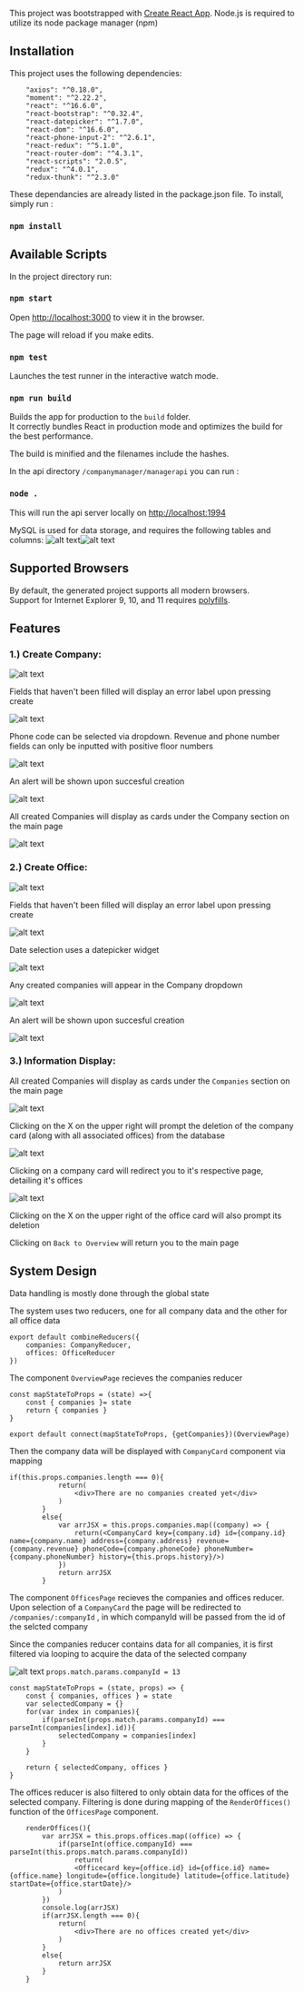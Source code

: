 This project was bootstrapped with [Create React App](https://github.com/facebook/create-react-app).
Node.js is required to utilize its node package manager (npm)

## Installation

This project uses the following dependencies:


``` 
    "axios": "^0.18.0",
    "moment": "^2.22.2",
    "react": "^16.6.0",
    "react-bootstrap": "^0.32.4",
    "react-datepicker": "^1.7.0",
    "react-dom": "^16.6.0",
    "react-phone-input-2": "^2.6.1",
    "react-redux": "^5.1.0",
    "react-router-dom": "^4.3.1",
    "react-scripts": "2.0.5",
    "redux": "^4.0.1",
    "redux-thunk": "^2.3.0" 
```

These dependancies are already listed in the package.json file.
To install, simply run :
### `npm install`
    

## Available Scripts

In the project directory run:

### `npm start`

Open [http://localhost:3000](http://localhost:3000) to view it in the browser.

The page will reload if you make edits.<br>

### `npm test`

Launches the test runner in the interactive watch mode.<br>

### `npm run build`

Builds the app for production to the `build` folder.<br>
It correctly bundles React in production mode and optimizes the build for the best performance.

The build is minified and the filenames include the hashes.<br>

In the api directory `/companymanager/managerapi` you can run :

### `node .`

This will run the api server locally on [http://localhost:1994](http://localhost:1994)

MySQL is used for data storage, and requires the following tables and columns:
![alt text](./readmeimages/companiestable.jpg)![alt text](./readmeimages/officestable.jpg)

## Supported Browsers

By default, the generated project supports all modern browsers.<br>
Support for Internet Explorer 9, 10, and 11 requires [polyfills](https://github.com/facebook/create-react-app/blob/master/packages/react-app-polyfill/README.md).

## Features

### 1.) Create Company:
![alt text](./readmeimages/createcompany.jpg)


Fields that haven't been filled will display an error label upon pressing create

![alt text](./readmeimages/createcompanyerror.jpg)

Phone code can be selected via dropdown. Revenue and phone number fields can only be inputted with positive floor numbers

![alt text](./readmeimages/phonecodedropdown.jpg)

An alert will be shown upon succesful creation

![alt text](./readmeimages/createcompanysuccess.jpg)

All created Companies will display as cards under the Company section on the main page

![alt text](./readmeimages/companycard.jpg)

### 2.) Create Office:

![alt text](./readmeimages/createoffice.jpg)

Fields that haven't been filled will display an error label upon pressing create

![alt text](./readmeimages/createofficeerror.jpg)

Date selection uses a datepicker widget

![alt text](./readmeimages/datepicker.jpg)

Any created companies will appear in the Company dropdown

![alt text](./readmeimages/companydropdown.jpg)

An alert will be shown upon succesful creation

![alt text](./readmeimages/createofficesuccess.jpg)

### 3.) Information Display:

All created Companies will display as cards under the `Companies` section on the main page

![alt text](./readmeimages/companycard.jpg)

Clicking on the X on the upper right will prompt the deletion of the company card (along with all associated offices) from the database

![alt text](./readmeimages/deletecompany.jpg)

Clicking on a company card will redirect you to it's respective page, detailing it's offices

![alt text](./readmeimages/officepage.jpg)

Clicking on the X on the upper right of the office card will also prompt its deletion

Clicking on `Back to Overview` will return you to the main page

## System Design

Data handling is mostly done through the global state

The system uses two reducers, one for all company data and the other for all office data

```
export default combineReducers({
    companies: CompanyReducer,
    offices: OfficeReducer
})
```

The component `OverviewPage` recieves the companies reducer

```
const mapStateToProps = (state) =>{
    const { companies }= state
    return { companies }
}

export default connect(mapStateToProps, {getCompanies})(OverviewPage)
```

Then the company data will be displayed with `CompanyCard` component via mapping

```
if(this.props.companies.length === 0){
            return(
                <div>There are no companies created yet</div>
            )
        }
        else{
            var arrJSX = this.props.companies.map((company) => {
                return(<CompanyCard key={company.id} id={company.id} name={company.name} address={company.address} revenue={company.revenue} phoneCode={company.phoneCode} phoneNumber={company.phoneNumber} history={this.props.history}/>)
            })
            return arrJSX
        }
```

The component `OfficesPage` recieves the companies and offices reducer.
Upon selection of a `CompanyCard` the page will be redirected to `/companies/:companyId` , in which companyId will be passed from the id of the selcted company

Since the companies reducer contains data for all companies, it is first filtered via looping to acquire the data of the selected company

![alt text](./readmeimages/params.jpg)   `props.match.params.companyId = 13`

```
const mapStateToProps = (state, props) => {
    const { companies, offices } = state
    var selectedCompany = {}
    for(var index in companies){
        if(parseInt(props.match.params.companyId) === parseInt(companies[index].id)){
            selectedCompany = companies[index]
        }
    }

    return { selectedCompany, offices }
}
```

The offices reducer is also filtered to only obtain data for the offices of the selected company. Filtering is done during mapping of the `RenderOffices()` function of the `OfficesPage` component.

```
    renderOffices(){
        var arrJSX = this.props.offices.map((office) => {
            if(parseInt(office.companyId) === parseInt(this.props.match.params.companyId))
                return(
                <Officecard key={office.id} id={office.id} name={office.name} longitude={office.longitude} latitude={office.latitude} startDate={office.startDate}/>
            )
        })
        console.log(arrJSX)
        if(arrJSX.length === 0){
            return(
                <div>There are no offices created yet</div>
            )
        }
        else{
            return arrJSX
        }
    }
```




